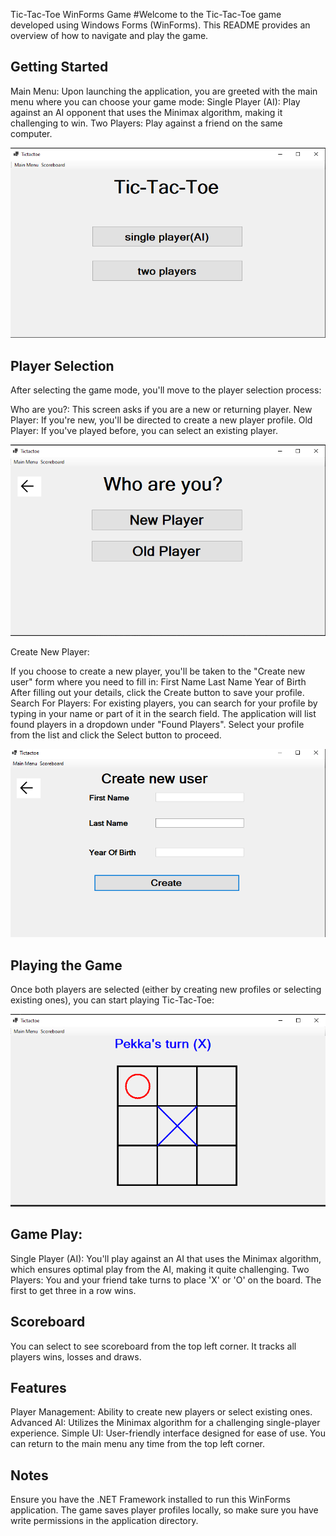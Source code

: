 Tic-Tac-Toe WinForms Game
#Welcome to the Tic-Tac-Toe game developed using Windows Forms (WinForms). This README provides an overview of how to navigate and play the game.

## Getting Started
Main Menu: Upon launching the application, you are greeted with the main menu where you can choose your game mode:
Single Player (AI): Play against an AI opponent that uses the Minimax algorithm, making it challenging to win.
Two Players: Play against a friend on the same computer.


![App Screenshot](Tictactoe/imgs/mainMenu.png)


## Player Selection
After selecting the game mode, you'll move to the player selection process:

Who are you?: This screen asks if you are a new or returning player.
New Player: If you're new, you'll be directed to create a new player profile.
Old Player: If you've played before, you can select an existing player.

![App Screenshot](Tictactoe/imgs/selectPlayerSingle.PNG)

Create New Player:

If you choose to create a new player, you'll be taken to the "Create new user" form where you need to fill in:
First Name
Last Name
Year of Birth
After filling out your details, click the Create button to save your profile.
Search For Players:
For existing players, you can search for your profile by typing in your name or part of it in the search field.
The application will list found players in a dropdown under "Found Players".
Select your profile from the list and click the Select button to proceed.

![App Screenshot](Tictactoe/imgs/createUser.PNG)

## Playing the Game
Once both players are selected (either by creating new profiles or selecting existing ones), you can start playing Tic-Tac-Toe:

![App Screenshot](Tictactoe/imgs/game.PNG)

## Game Play:
Single Player (AI): You'll play against an AI that uses the Minimax algorithm, which ensures optimal play from the AI, making it quite challenging.
Two Players: You and your friend take turns to place 'X' or 'O' on the board. The first to get three in a row wins.

## Scoreboard
You can select to see scoreboard from the top left corner. It tracks all players wins, losses and draws.

## Features
Player Management: Ability to create new players or select existing ones.
Advanced AI: Utilizes the Minimax algorithm for a challenging single-player experience.
Simple UI: User-friendly interface designed for ease of use.
You can return to the main menu any time from the top left corner.

## Notes
Ensure you have the .NET Framework installed to run this WinForms application.
The game saves player profiles locally, so make sure you have write permissions in the application directory.

